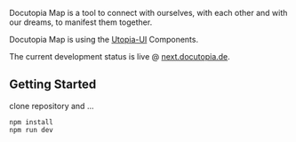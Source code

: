 Docutopia Map is a tool to connect with ourselves, with each other and with our dreams, to manifest them together.

Docutopia Map is using the [Utopia-UI](https://github.com/utopia-os/utopia-ui) Components.

The current development status is live @ [next.docutopia.de](https://next.docutopia.de).

## Getting Started

clone repository and ...

```
npm install
npm run dev
```
